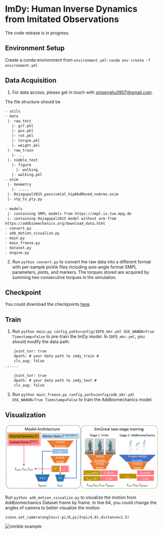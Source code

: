 # ImDy: Human Inverse Dynamics from Imitated Observations

The code release is in progress.

## Environment Setup

Create a conda environment from `environment.yml`: `conda env create -f environment.yml`

## Data Acquisition

1. For data access, please get in touch with xinpengliu0907@gmail.com. 

The file structure should be 

```
- utils
- data
 |- raw_test
   |- grf.pkl
   |- pos.pkl
   |- rot.pkl
   |- torque.pkl
   |- weight.pkl
 |- raw_train
   |- ...
 |- nimble_test
   |- figure
     |- walking
   |- walking.pkl
- osim
 |- Geometry
   |- .....
 |- Rajagopal2015_passiveCal_hipAbdMoved_noArms.osim
 |- vtp_to_ply.py

- models
 |- containing SMPL models from https://smpl.is.tue.mpg.de
 |- containing Rajagopal2015 model without arm from https://addbiomechanics.org/download_data.html
- convert.py
- adb_motion_visualize.py
- main.py
- main_freeze.py
- dataset.py
- engine.py
```

2. Run ``python convert.py`` to convert the raw data into a different format with per-sample pickle files including axis-angle format SMPL parameters, joints, and markers. 
The torques stored are acquired by summing two consecutive torques in the simulation. 


## Checkpoint

You could download the checkpoints [here](https://drive.google.com/drive/folders/1kDr_UpdpE19efO99sp-oCInreX7o1CqY?usp=sharing). 


## Train

1. Run ``python main.py config_path=config/IDFD_mkr.yml USE_WANDB=True Timestamp=False`` to pre-train the ImDy model. In ``IDFD_mkr.yml``, you should modify the data path.
```
    joint_tor: true
    dpath: # your data path to imdy_train #
    cls_aug: false
......

    joint_tor: true
    dpath: # your data path to imdy_test #
    cls_aug: false
```

2. Run ``python main_freeze.py config_path=config/adb_mkr.yml USE_WANDB=True Timestamp=False`` to train the Addbiomechanics model. 

## Visualization
![imdys](./static/images/imdys.PNG)

Run ``python adb_motion_visualize.py`` to visualize the motion from Addbiomechanics Dataset frame by frame.
In line 64, you could change the angles of camera to better visualize the motion.
```
scene.set_camera(angles=(-pi/8,pi/2+pi/4,0),distance=2.5) 
```
![nimble example](./data/nimble_test/figure/walking/walking.gif)



